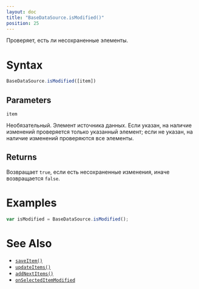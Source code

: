 ```yaml
---
layout: doc
title: "BaseDataSource.isModified()"
position: 25
---
```


Проверяет, есть ли несохраненные элементы.

# Syntax

```js
BaseDataSource.isModified([item])
```

## Parameters

`item`

Необязательный. Элемент источника данных. Если указан, на наличие изменений проверяется только
указанный элемент; если не указан, на наличие изменений проверяются все элементы.

## Returns

Возвращает `true`, если есть несохраненные изменения, иначе возвращается `false`.

# Examples

```js
var isModified = BaseDataSource.isModified();
```

# See Also

* [`saveItem()`](../BaseDataSource.saveItem/)
* [`updateItems()`](../BaseDataSource.updateItems/)
* [`addNextItems()`](../BaseDataSource.addNextItems/)
* [`onSelectedItemModified`](../BaseDataSource.onSelectedItemModified/)

